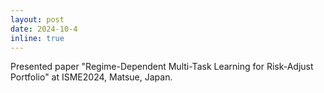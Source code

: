 ```yaml
---
layout: post
date: 2024-10-4 
inline: true
---
```

Presented paper "Regime-Dependent Multi-Task Learning for Risk-Adjust Portfolio" at ISME2024, Matsue, Japan.
